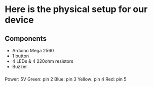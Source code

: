 # Here is the physical setup for our device

## Components
- Arduino Mega 2560
- 1 button
- 4 LEDs & 4 220ohm resistors
- Buzzer


### 
Power: 5V
Green: pin 2
Blue: pin 3
Yellow: pin 4
Red: pin 5